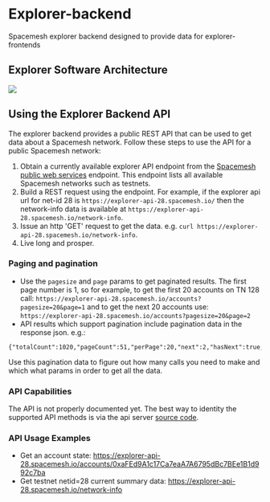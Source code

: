 # Explorer-backend
Spacemesh explorer backend designed to provide data for explorer-frontends

## Explorer Software Architecture
![](https://raw.githubusercontent.com/spacemeshos/product/master/resources/explorer_arch_chart.png)

## Using the Explorer Backend API
The explorer backend provides a public REST API that can be used to get data about a Spacemesh network.
Follow these steps to use the API for a public Spacemesh network:

1. Obtain a currently available explorer API endpoint from the [Spacemesh public web services](https://discover.spacemesh.io/networks.json) endpoint. This endpoint lists all available Spacemesh networks such as testnets.
1. Build a REST request using the endpoint. For example, if the explorer api url for net-id 28 is `https://explorer-api-28.spacemesh.io/` then the network-info data is available at `https://explorer-api-28.spacemesh.io/network-info`.
1. Issue an http 'GET' request to get the data. e.g. `curl https://explorer-api-28.spacemesh.io/network-info`. 
1. Live long and prosper.

### Paging and pagination
- Use the `pagesize` and `page` params to get paginated results. The first page number is 1, so for example, to get the first 20 accounts on TN 128 call: `https://explorer-api-28.spacemesh.io/accounts?pagesize=20&page=1` and to get the next 20 accounts use: `https://explorer-api-28.spacemesh.io/accounts?pagesize=20&page=2`
- API results which support pagination include pagination data in the response json. e.g.:

```
{"totalCount":1020,"pageCount":51,"perPage":20,"next":2,"hasNext":true,"current":1,"previous":1,"hasPrevious":false}}
```

Use this pagination data to figure out how many calls you need to make and which what params in order to get all the data.


### API Capabilities
The API is not properly documented yet. The best way to identity the supported API methods is via the api server [source code](https://github.com/spacemeshos/explorer-backend/blob/master/api/httpserver/httpserver.go).

### API Usage Examples

- Get an account state: https://explorer-api-28.spacemesh.io/accounts/0xaFEd9A1c17Ca7eaA7A6795dBc7BEe1B1d992c7ba
- Get testnet netid=28 current summary data: https://explorer-api-28.spacemesh.io/network-info


